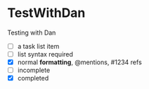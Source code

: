 TestWithDan
===========

Testing with Dan
- [ ] a task list item
- [ ] list syntax required
- [x] normal **formatting**, @mentions, #1234 refs
- [ ] incomplete
- [x] completed
